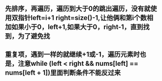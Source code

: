 ## 先排序，再遍历，遍历到大于0的跳出遍历，没有就使用双指针left=i+1 right=size()-1,让他俩和第i个数相加如果小于0，left+1,如果大于0，right-1，直到找到，为了避免找
## 重复项，遇到一样的就继续+1或-1，遍历元素时也是，注意while (left < right && nums[left] == nums[left + 1])里面判断条件不能反过来
